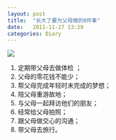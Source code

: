 ```yaml
---
layout: post
title:  "长大了要为父母做的8件事"
date:   2011-11-27 13:29
categories: Diary
---
```


![](https://i.imgur.com/Lch7hv7.jpg)

1.  定期带父母去做体检 ；
2.  父母的零花钱不能少；
3.  帮父母完成年轻时未完成的梦想；
4.  陪父母重游故地；
5.  与父母一起拜访他们的朋友；
6.  经常给父母拍照；
7.  跟父母做交心的沟通；
8.  带父母去旅行。
